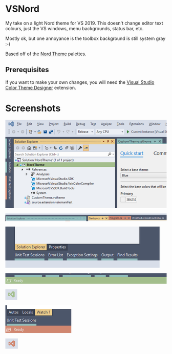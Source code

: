 # VSNord

My take on a light Nord theme for VS 2019. This doesn't change editor text colours, just the VS windows, menu backgrounds, status bar, etc.

Mostly ok, but one annoyance is the toolbox background is still system gray :-(

Based off of the [Nord Theme](https://www.nordtheme.com) palettes.  

## Prerequisites

If you want to make your own changes, you will need the [Visual Studio Color Theme Designer](https://marketplace.visualstudio.com/items?itemName=ms-madsk.ColorThemeDesigner) extension.

# Screenshots

![Highlight colours](/Screenshots/ActiveHighlights.png?raw=true "Highlight colours")

![Tab dock](/Screenshots/TabBar.png?raw=true "Active, hover, and inactive tabs")

![Tool window dock](/Screenshots/ToolWindowDock.png?raw=true "Tool window buttons")

![Status bar while building](/Screenshots/StatusBarBuilding.png?raw=true "Status bar while building")

![VS icon while building](/Screenshots/VSIconBuilding.png?raw=true "VS icon while building")

![Status bar while debugging](/Screenshots/StatusBarDebugging.png?raw=true "Status bar while debugging")

![VS icon while debugging](/Screenshots/VSIconDebugging.png?raw=true "VS icon while debugging")
